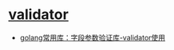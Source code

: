 # [validator](https://github.com/go-playground/validator)
- [golang常用库：字段参数验证库-validator使用](https://www.cnblogs.com/jiujuan/p/13823864.html)